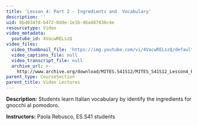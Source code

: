 ```yaml
---
title: 'Lesson 4: Part 2 - Ingredients and  Vocabulary'
description: ''
uid: 8b40347d-b472-0dde-1e1b-d6a487436c4e
resourcetype: Video
video_metadata:
  youtube_id: 4VacwRELszQ
video_files:
  video_thumbnail_file: 'https://img.youtube.com/vi/4VacwRELszQ/default.jpg'
  video_captions_file: null
  video_transcript_file: null
  archive_url: >-
    http://www.archive.org/download/MITES.S41S12/MITES_S41S12_Lesson4_Part2_300k.mp4
parent_type: CourseSection
parent_title: Video Lectures
---
```


**Description:** Students learn Italian vocabulary by identify the ingredients for gnocchi al pomodoro.

**Instructors:** Paola Rebusco, ES.S41 students
